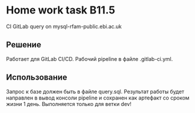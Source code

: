 # Home work task B11.5

CI GitLab query on mysql-rfam-public.ebi.ac.uk

## Решение

Работает для GitLab CI/CD. Рабочий pipeline в файле .gitlab-ci.yml.

## Использование

Запрос к базе должен быть в файле query.sql. Результат работы будет направлен в вывод консоли pipeline и сохранен как артефакт со сроком жизни 1 день. Выполняется только для ветки dev!